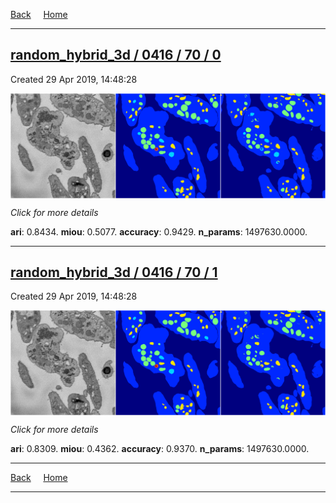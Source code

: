 
[Back](..)&nbsp;&nbsp;&nbsp;&nbsp;&nbsp;[Home](https://leapmanlab.github.io/snapshots)

---

<div class="summary"><a href="0"><h2>random_hybrid_3d / 0416 / 70 / 0</h2></a><p>Created 29 Apr 2019, 14:48:28
</p><a href="0"><img src="0/media/summary.png" align="center"></a><p>
<i>Click for more details</i>
</p></div>

**ari**: 0.8434. **miou**: 0.5077. **accuracy**: 0.9429. **n_params**: 1497630.0000. 

---

<div class="summary"><a href="1"><h2>random_hybrid_3d / 0416 / 70 / 1</h2></a><p>Created 29 Apr 2019, 14:48:28
</p><a href="1"><img src="1/media/summary.png" align="center"></a><p>
<i>Click for more details</i>
</p></div>

**ari**: 0.8309. **miou**: 0.4362. **accuracy**: 0.9370. **n_params**: 1497630.0000. 

---

[Back](..)&nbsp;&nbsp;&nbsp;&nbsp;&nbsp;[Home](https://leapmanlab.github.io/snapshots)

---